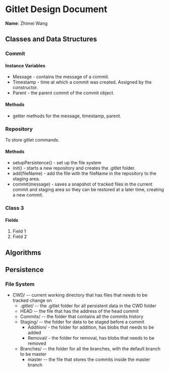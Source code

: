 # Gitlet Design Document

**Name**: Zhimei Wang

## Classes and Data Structures

### Commit
#### Instance Variables
* Message - contains the message of a commit.
* Timestamp - time at which a commit was created. Assigned by the constructor.
* Parent - the parent commit of the commit object.
#### Methods
* getter methods for the message, timestamp, parent.

### Repository
To store gitlet commands.
#### Methods
* setupPersistence() - set up the file system 
* init() - starts a new repository and creates the .gitlet folder.
* add(fileName) - add the file with the fileName in the repository to the staging area. 
* commit(message) - saves a snapshot of tracked files in the current commit and staging area so they can be restored at a later time, creating a new commit.

### Class 3

#### Fields

1. Field 1
2. Field 2

## Algorithms

## Persistence
### File System
* CWD/ -- current working directory that has files that needs to be tracked change on
     - .gitlet/ -- the .gitlet folder for all persistent data in the CWD folder
     - HEAD -- the file that has the address of the head commit
     - Commits/ -- the folder that contains all the commits history
     - Staging/ -- the folder for data to be staged before a commit
          - Addition/ - the folder for addition, has blobs that needs to be added
          - Removal/ - the folder for removal, has blobs that needs to be removed
     - Branches/ -- the folder for all the branches, with the default branch to be master
          - master -- the file that stores the commits inside the master branch

